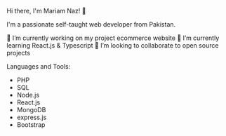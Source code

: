 Hi there, I'm Mariam Naz! 👋

I'm a passionate self-taught web developer from Pakistan.

🔭 I’m currently working on my project ecommerce website
🌱 I’m currently learning React.js & Typescript
👯 I’m looking to collaborate to open source projects

Languages and Tools:
- PHP
- SQL
- Node.js
- React.js
- MongoDB
- express.js
- Bootstrap
 
